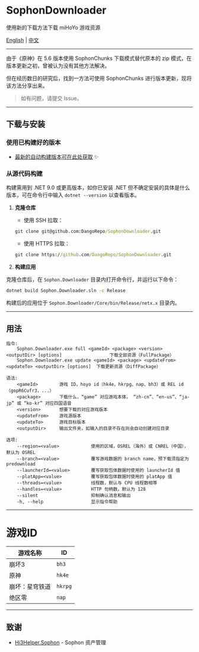# SophonDownloader

使用新的下载方法下载 miHoYo 游戏资源

[English][p:en-us] | [中文][p:zh-cn]

---

由于《原神》在 5.6 版本使用 SophonChunks 下载模式替代原本的 zip 模式，在版本更新之初，曾被认为没有其他方法解决。

但在经历数日的研究后，找到一方法可使用 SophonChunks 进行版本更新，现将该方法分享出来。

> 如有问题，请提交 Issue。

---

## 下载与安装

### 使用已构建好的版本

- [最新的自动构建版本可在此处获取](https://github.com/DangoRepo/SophonDownloader/releases) ✨

### 从源代码构建

构建需用到 .NET 9.0 或更高版本，如你已安装 .NET 但不确定安装的具体是什么版本，可在命令行中输入 `dotnet --version` 以查看版本。

1. **克隆仓库**

    - 使用 SSH 拉取：

    ``` cmd
    git clone git@github.com:DangoRepo/SophonDownloader.git
    ```

    - 使用 HTTPS 拉取：

    ``` cmd
    git clone https://github.com/DangoRepo/SophonDownloader.git
    ```

2. **构建应用**

克隆仓库后，在 `Sophon.Downloader` 目录内打开命令行，并运行以下命令：

``` cmd
dotnet build Sophon.Downloader.sln -c Release
```

构建后的应用位于 `Sophon.Downloader/Core/bin/Release/netx.x` 目录内。

---

## 用法

```
指令:
    Sophon.Downloader.exe full <gameId> <package> <version> <outputDir> [options]                  下载全部资源（FullPackage）
    Sophon.Downloader.exe update <gameId> <package> <updateFrom> <updateTo> <outputDir> [options]  下载更新资源（DiffPackage）

语法:
    <gameId>        游戏 ID，hoyo id（hk4e、hkrpg、nap、bh3）或 REL id（gopR6Cufr3，...）
    <package>       下载什么，“game” 对应游戏本体， “zh-cn”、“en-us”、“ja-jp” 或 “ko-kr” 对应四国语音
    <version>       想要下载的对应游戏版本
    <updateFrom>    游戏源版本
    <updateTo>      游戏目标版本
    <outputDir>     输出文件夹，如输入的目录不存在则会自动创建对应目录

选项:
    --region=<value>            使用的区域，OSREL（海外）或 CNREL（中国），默认为 OSREL
    --branch=<value>            覆写游戏数据的 branch name，预下载须指定为 predownload
    --launcherId=<value>        覆写获取包体数据时使用的 launcherId 值
    --platApp=<value>           覆写获取包体数据时使用的 platApp 值
    --threads=<value>           线程数，默认与 CPU 线程数相等
    --handles=<value>           HTTP 句柄数，默认为 128
    --silent                    抑制确认消息和输出
    -h, --help                  显示指令帮助
```

---

# 游戏ID

| 游戏名称 | ID |
| - | - |
| 崩坏3 | `bh3` |
| 原神 | `hk4e` |
| 崩坏：星穹铁道 | `hkrpg` |
| 绝区零 | `nap` |

---

## 致谢

- [Hi3Helper.Sophon](https://github.com/CollapseLauncher/Hi3Helper.Sophon) - Sophon 资产管理

[p:en-us]: README.md
[p:zh-cn]: README_zh-cn.md
